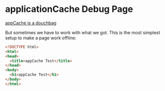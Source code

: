 applicationCache Debug Page
===========================

[appCache is a douchbag](http://alistapart.com/article/application-cache-is-a-douchebag)

But sometimes we have to work with what we got.
This is the most simplest setup to make a page work offline:

```html
<!DOCTYPE html>
<html>
<head>
  <title>appCache Test</title>
</head>
<body>
  <h1>appCache Test</h1>
</body>
</html>
